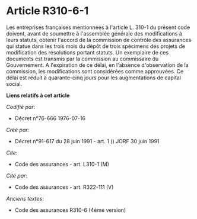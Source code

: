 # Article R310-6-1

Les entreprises françaises mentionnées à l'article L. 310-1 du présent code doivent, avant de soumettre à l'assemblée
générale des modifications à leurs statuts, obtenir l'accord de la commission de contrôle des assurances qui statue dans les
trois mois du dépôt de trois spécimens des projets de modification des résolutions portant statuts. Un exemplaire de ces
documents est transmis par la commission au commissaire du Gouvernement. A l'expiration de ce délai, en l'absence
d'observation de la commission, les modifications sont considérées comme approuvées. Ce délai est réduit à quarante-cinq
jours pour les augmentations de capital social.

**Liens relatifs à cet article**

_Codifié par_:

  - Décret n°76-666 1976-07-16

_Créé par_:

  - Décret n°91-617 du 28 juin 1991 - art. 1 () JORF 30 juin 1991

_Cite_:

  - Code des assurances - art. L310-1 (M)

_Cité par_:

  - Code des assurances - art. R322-111 (V)

_Anciens textes_:

  - Code des assurances R310-6 (4ème version)
